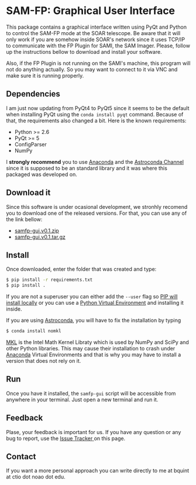 # SAM-FP: Graphical User Interface

This package contains a graphical interface written using PyQt and Python
to control the SAM-FP mode at the SOAR telescope. Be aware that it will only
work if you are somehow inside SOAR's network since it uses TCP/IP to communicate
with the FP Plugin for SAMI, the SAM Imager. Please, follow up
the instructions bellow to download and install your software.

Also, if the FP Plugin is not running on the SAMI's machine, this
program will not do anything actually. So you may want to connect
to it via VNC and make sure it is running properly.

## Dependencies

I am just now updating from PyQt4 to PyQt5 since it seems to be the default when
 installing PyQt using the `conda install pyqt` command. Because of that, the
 requirements also changed a bit. Here is the known requirements:

- Python >= 2.6
- PyQt >= 5
- ConfigParser
- NumPy

I **strongly recommend** you to use [Anaconda](https://www.continuum.io/downloads) and the
[Astroconda Channel](https://astroconda.readthedocs.io/en/latest/)
since it is supposed to be an standard library and it was where this packaged
was developed on.

## Download it

 Since this software is under ocasional development, we stronhly recomend you
 to download one of the released versions. For that, you can use any of the link
 bellow:

- [samfp-gui.v0.1.zip](https://github.com/b1quint/samfp_gui/archive/samfp-gui_v0.1.zip)
- [samfp-gui.v0.1.tar.gz](https://github.com/b1quint/samfp_gui/archive/samfp-gui_v0.1.tar.gz)

## Install

 Once downloaded, enter the folder that was created and type:

```bash
$ pip install -r requirements.txt
$ pip install .  
```

 If you are not a superuser you can either add the `--user`
flag so [PIP will install locally](https://pip.pypa.io/en/stable/reference/pip_install/#id43)
or you can use a
[Python Virtual Environment](http://docs.python-guide.org/en/latest/dev/virtualenvs/)
and installing it inside.

 If you are using [Astroconda](https://astroconda.readthedocs.io/en/latest/),
 you will have to fix the installation by typing

```bash
$ conda install nomkl
```

  [MKL](https://software.intel.com/en-us/mkl) is the Intel Math Kernel Libraty
    which is used by NumPy and SciPy and other Python libraries. This may
    cause their installation to crash under [Anaconda](https://www.continuum.io/downloads) Virtual Environments
    and that is why you may have to install a version that does not rely on it.

## Run

Once you have it installed, the `samfp-gui` script will be accessible from
anywhere in your terminal. Just open a new terminal and run it.

## Feedback

Plase, your feedback is important for us. If you have any question
or any bug to report, use the
[Issue Tracker ](https://github.com/b1quint/samfp_gui/issues)
on this page.

## Contact

If you want a more personal approach you can write directly to me at
bquint at ctio dot noao dot edu.  
